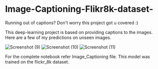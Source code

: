# Image-Captioning-Flikr8k-dataset-

Running out of captions? Don't worry this project got u covered :)

This deep-learning project is based on providing captions to the images.
Here are a few of my predictions on unseen images.

![Screenshot (9)](https://user-images.githubusercontent.com/46784820/83946431-75690400-a82e-11ea-936d-acbd831aa874.png)
![Screenshot (10)](https://user-images.githubusercontent.com/46784820/83946439-7bf77b80-a82e-11ea-8098-0c7df3c60af1.png)
![Screenshot (11)](https://user-images.githubusercontent.com/46784820/83946449-874aa700-a82e-11ea-85c3-8af057d49aa3.png)

For the complete notebook refer Image_Captioning file.
This model was trained on the flickr_8k dataset.
